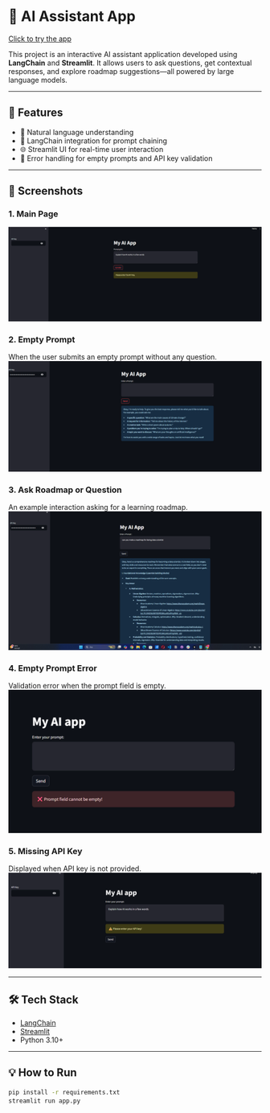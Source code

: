 # 🤖 AI Assistant App

[Click to try the app](https://ai-app-with-langchain.streamlit.app/)

This project is an interactive AI assistant application developed using **LangChain** and **Streamlit**. It allows users to ask questions, get contextual responses, and explore roadmap suggestions—all powered by large language models.

---

## 🚀 Features

- 🧠 Natural language understanding
- 🔗 LangChain integration for prompt chaining
- 🌐 Streamlit UI for real-time user interaction
- 🧩 Error handling for empty prompts and API key validation

---

## 📸 Screenshots

### 1. Main Page
![Main Page](images/my-ai-app1.png)

### 2. Empty Prompt
When the user submits an empty prompt without any question.
![Empty Prompt](images/my-ai-app2.png)

### 3. Ask Roadmap or Question
An example interaction asking for a learning roadmap.
![Ask Roadmap or Question](images/my-ai-app3.png)

### 4. Empty Prompt Error
Validation error when the prompt field is empty.
![Empty Prompt Error](images/my-ai-app4.png)

### 5. Missing API Key
Displayed when API key is not provided.
![Empty API Key Error](images/my-ai-app5.png)

---

## 🛠️ Tech Stack

- [LangChain](https://www.langchain.com/)
- [Streamlit](https://ai-app-with-langchain.streamlit.app/)
- Python 3.10+

---

## 💡 How to Run

```bash
pip install -r requirements.txt
streamlit run app.py
